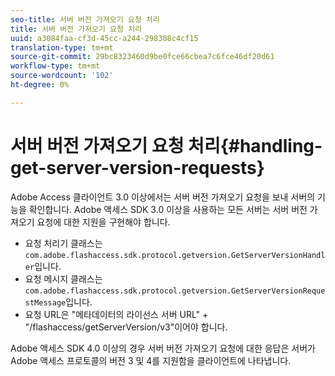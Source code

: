 ```yaml
---
seo-title: 서버 버전 가져오기 요청 처리
title: 서버 버전 가져오기 요청 처리
uuid: a3084faa-cf3d-45cc-a244-298308c4cf15
translation-type: tm+mt
source-git-commit: 29bc8323460d9be0fce66cbea7c6fce46df20d61
workflow-type: tm+mt
source-wordcount: '102'
ht-degree: 0%

---
```



# 서버 버전 가져오기 요청 처리{#handling-get-server-version-requests}

Adobe Access 클라이언트 3.0 이상에서는 서버 버전 가져오기 요청을 보내 서버의 기능을 확인합니다. Adobe 액세스 SDK 3.0 이상을 사용하는 모든 서버는 서버 버전 가져오기 요청에 대한 지원을 구현해야 합니다.

* 요청 처리기 클래스는 `com.adobe.flashaccess.sdk.protocol.getversion.GetServerVersionHandler`입니다.
* 요청 메시지 클래스는 `com.adobe.flashaccess.sdk.protocol.getversion.GetServerVersionRequestMessage`입니다.
* 요청 URL은 &quot;메타데이터의 라이선스 서버 URL&quot; + &quot;/flashaccess/getServerVersion/v3&quot;이어야 합니다.

Adobe 액세스 SDK 4.0 이상의 경우 서버 버전 가져오기 요청에 대한 응답은 서버가 Adobe 액세스 프로토콜의 버전 3 및 4를 지원함을 클라이언트에 나타냅니다.
